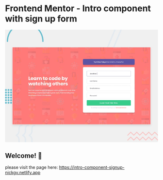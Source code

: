 # Frontend Mentor - Intro component with sign up form

![Design preview for the Intro component with sign up form coding challenge](./design/desktop-preview.jpg)

## Welcome! 👋

please visit the page here: https://intro-component-signup-nickgv.netlify.app